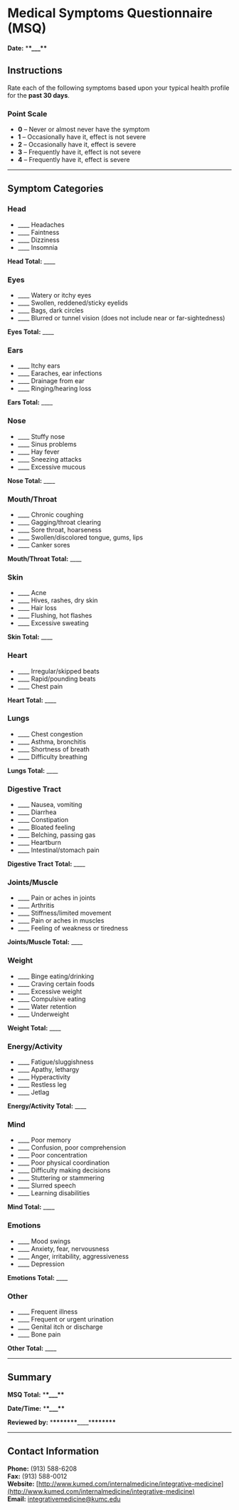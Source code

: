 # Medical Symptoms Questionnaire (MSQ)

**Date:** \***\*\_\_\_\*\***

## Instructions

Rate each of the following symptoms based upon your typical health profile for the **past 30 days**.

### Point Scale

- **0** – Never or almost never have the symptom
- **1** – Occasionally have it, effect is not severe
- **2** – Occasionally have it, effect is severe
- **3** – Frequently have it, effect is not severe
- **4** – Frequently have it, effect is severe

---

## Symptom Categories

### Head

- \_\_\_\_ Headaches
- \_\_\_\_ Faintness
- \_\_\_\_ Dizziness
- \_\_\_\_ Insomnia

**Head Total:** \_\_\_\_

### Eyes

- \_\_\_\_ Watery or itchy eyes
- \_\_\_\_ Swollen, reddened/sticky eyelids
- \_\_\_\_ Bags, dark circles
- \_\_\_\_ Blurred or tunnel vision (does not include near or far-sightedness)

**Eyes Total:** \_\_\_\_

### Ears

- \_\_\_\_ Itchy ears
- \_\_\_\_ Earaches, ear infections
- \_\_\_\_ Drainage from ear
- \_\_\_\_ Ringing/hearing loss

**Ears Total:** \_\_\_\_

### Nose

- \_\_\_\_ Stuffy nose
- \_\_\_\_ Sinus problems
- \_\_\_\_ Hay fever
- \_\_\_\_ Sneezing attacks
- \_\_\_\_ Excessive mucous

**Nose Total:** \_\_\_\_

### Mouth/Throat

- \_\_\_\_ Chronic coughing
- \_\_\_\_ Gagging/throat clearing
- \_\_\_\_ Sore throat, hoarseness
- \_\_\_\_ Swollen/discolored tongue, gums, lips
- \_\_\_\_ Canker sores

**Mouth/Throat Total:** \_\_\_\_

### Skin

- \_\_\_\_ Acne
- \_\_\_\_ Hives, rashes, dry skin
- \_\_\_\_ Hair loss
- \_\_\_\_ Flushing, hot flashes
- \_\_\_\_ Excessive sweating

**Skin Total:** \_\_\_\_

### Heart

- \_\_\_\_ Irregular/skipped beats
- \_\_\_\_ Rapid/pounding beats
- \_\_\_\_ Chest pain

**Heart Total:** \_\_\_\_

### Lungs

- \_\_\_\_ Chest congestion
- \_\_\_\_ Asthma, bronchitis
- \_\_\_\_ Shortness of breath
- \_\_\_\_ Difficulty breathing

**Lungs Total:** \_\_\_\_

### Digestive Tract

- \_\_\_\_ Nausea, vomiting
- \_\_\_\_ Diarrhea
- \_\_\_\_ Constipation
- \_\_\_\_ Bloated feeling
- \_\_\_\_ Belching, passing gas
- \_\_\_\_ Heartburn
- \_\_\_\_ Intestinal/stomach pain

**Digestive Tract Total:** \_\_\_\_

### Joints/Muscle

- \_\_\_\_ Pain or aches in joints
- \_\_\_\_ Arthritis
- \_\_\_\_ Stiffness/limited movement
- \_\_\_\_ Pain or aches in muscles
- \_\_\_\_ Feeling of weakness or tiredness

**Joints/Muscle Total:** \_\_\_\_

### Weight

- \_\_\_\_ Binge eating/drinking
- \_\_\_\_ Craving certain foods
- \_\_\_\_ Excessive weight
- \_\_\_\_ Compulsive eating
- \_\_\_\_ Water retention
- \_\_\_\_ Underweight

**Weight Total:** \_\_\_\_

### Energy/Activity

- \_\_\_\_ Fatigue/sluggishness
- \_\_\_\_ Apathy, lethargy
- \_\_\_\_ Hyperactivity
- \_\_\_\_ Restless leg
- \_\_\_\_ Jetlag

**Energy/Activity Total:** \_\_\_\_

### Mind

- \_\_\_\_ Poor memory
- \_\_\_\_ Confusion, poor comprehension
- \_\_\_\_ Poor concentration
- \_\_\_\_ Poor physical coordination
- \_\_\_\_ Difficulty making decisions
- \_\_\_\_ Stuttering or stammering
- \_\_\_\_ Slurred speech
- \_\_\_\_ Learning disabilities

**Mind Total:** \_\_\_\_

### Emotions

- \_\_\_\_ Mood swings
- \_\_\_\_ Anxiety, fear, nervousness
- \_\_\_\_ Anger, irritability, aggressiveness
- \_\_\_\_ Depression

**Emotions Total:** \_\_\_\_

### Other

- \_\_\_\_ Frequent illness
- \_\_\_\_ Frequent or urgent urination
- \_\_\_\_ Genital itch or discharge
- \_\_\_\_ Bone pain

**Other Total:** \_\_\_\_

---

## Summary

**MSQ Total:** \***\*\_\_\_\*\***

**Date/Time:** \***\*\_\_\_\*\***

**Reviewed by:** \***\*\*\*\*\*\*\***\_\_\_\_\***\*\*\*\*\*\*\***

---

## Contact Information

**Phone:** (913) 588-6208  
**Fax:** (913) 588-0012  
**Website:** [http://www.kumed.com/internalmedicine/integrative-medicine](http://www.kumed.com/internalmedicine/integrative-medicine)  
**Email:** [integrativemedicine@kumc.edu](mailto:integrativemedicine@kumc.edu)
